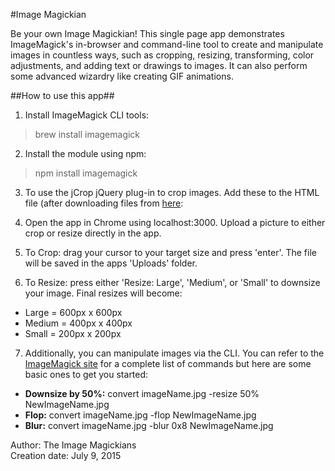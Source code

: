 #Image Magickian

Be your own Image Magickian! This single page app demonstrates ImageMagick's in-browser and command-line tool to create and manipulate images in countless ways, such as cropping, resizing, transforming, color adjustments, and adding text or drawings to images. It can also perform some advanced wizardry like creating GIF animations.

##How to use this app##
1) Install ImageMagick CLI tools:     
> brew install imagemagick  

2) Install the module using npm:  
> npm install imagemagick  

3) To use the jCrop jQuery plug-in to crop images. Add these to the HTML file (after downloading files from [here](http://deepliquid.com/content/Jcrop_Download.html):  
> <link rel="stylesheet" href="/jcrop/css/Jcrop.css">   
> <script src="/jcrop/js/Jcrop.js"></script>

4) Open the app in Chrome using localhost:3000. Upload a picture to either crop or resize directly in the app.

5) To Crop: drag your cursor to your target size and press 'enter'. The file will be saved in the apps 'Uploads' folder.

6) To Resize: press either 'Resize: Large', 'Medium', or 'Small' to downsize your image. Final resizes will become:  

* Large = 600px x 600px
* Medium = 400px x 400px
* Small = 200px x 200px

7) Additionally, you can manipulate images via the CLI. You can refer to the [ImageMagick site](http://www.imagemagick.org/script/index.php) for a complete list of commands but here are some basic ones to get you started:

* **Downsize by 50%:** convert imageName.jpg -resize 50% NewImageName.jpg  
* **Flop:** convert imageName.jpg -flop NewImageName.jpg   
* **Blur:** convert imageName.jpg -blur 0x8 NewImageName.jpg  

Author: The Image Magickians    
Creation date: July 9, 2015  